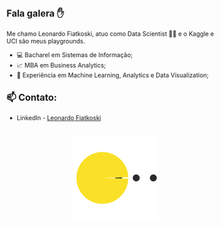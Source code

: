## Fala galera :raised_hand:

Me chamo Leonardo Fiatkoski, atuo como Data Scientist 👨‍💻 e o Kaggle e UCI são meus playgrounds. 

- :computer: Bacharel em Sistemas de Informação;
- :chart_with_upwards_trend: MBA em Business Analytics;
- :dart: Experiência em Machine Learning, Analytics e Data Visualization;

## 📫 Contato:
- LinkedIn - [Leonardo Fiatkoski](https://in.linkedin.com/in/leo-fiat)

<div align="center">
	<br>
	<img src="https://raw.githubusercontent.com/Aniket965/Aniket965/master/pacman.svg?sanitize=true" width="200" height="200">
</div>
